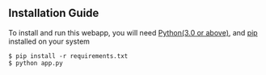 

## Installation Guide

To install and run this webapp, you will need [Python(3.0 or above)](https://www.python.org/), and [pip](https://pypi.org/project/pip/) installed on your system

```
$ pip install -r requirements.txt
$ python app.py
```
